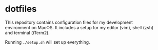 # dotfiles

This repository contains configuration files for my development environment on MacOS. It includes a setup for my editor (vim), shell (zsh) and terminal (iTerm2).

Running `./setup.sh` will set up everything.

<!-- insert screenshots here -->
